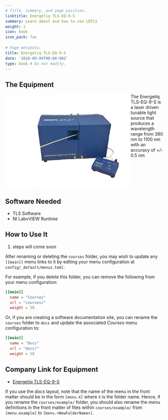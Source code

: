 ```yaml
---
# Title, summary, and page position.
linktitle: Energetiq TLS-EQ-9-S
summary: Learn about and how to use LDTLS
weight: 1
icon: book
icon_pack: fas

# Page metadata.
title: Energetiq TLS-EQ-9-S
date: '2018-09-09T00:00:00Z'
type: book # Do not modify.
---
```


## The Equipment
<img src="/content/lab/Energetiq_TLS-EQ-9-S/IMG_1446.JPG" align="left" width="400px"/>
The Energetiq TLS-EQ-9-S is a laser driven tunable light source that produces a wavelength range from 380 nm to 1100 nm with an accuracy of +/- 0.5 nm

<br clear="left"/>


## Software Needed
- TLS Software
- NI LabvVIEW Runtime
 
## How to Use It
1. steps will come soon

After renaming or deleting the `courses` folder, you may wish to update any `[[main]]` menu links to it by editing your menu configuration at `config/_default/menus.toml`.

For example, if you delete this folder, you can remove the following from your menu configuration:

```toml
[[main]]
  name = "Courses"
  url = "courses/"
  weight = 50
```

Or, if you are creating a software documentation site, you can rename the `courses` folder to `docs` and update the associated _Courses_ menu configuration to:

```toml
[[main]]
  name = "Docs"
  url = "docs/"
  weight = 50
```

## Company Link for Equipment
- [Energetiq TLS-EQ-9-S](https://www.energetiq.com/tls-eq-9-tunable-light-source)

If you use the _docs_ layout, note that the name of the menu in the front matter should be in the form `[menu.X]` where `X` is the folder name. Hence, if you rename the `courses/example/` folder, you should also rename the menu definitions in the front matter of files within `courses/example/` from `[menu.example]` to `[menu.<NewFolderName>]`.
